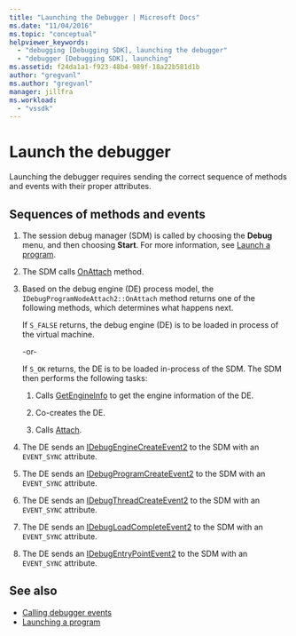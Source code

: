 ```yaml
---
title: "Launching the Debugger | Microsoft Docs"
ms.date: "11/04/2016"
ms.topic: "conceptual"
helpviewer_keywords:
  - "debugging [Debugging SDK], launching the debugger"
  - "debugger [Debugging SDK], launching"
ms.assetid: f24da1a1-f923-48b4-989f-18a22b581d1b
author: "gregvanl"
ms.author: "gregvanl"
manager: jillfra
ms.workload:
  - "vssdk"
---
```

# Launch the debugger
Launching the debugger requires sending the correct sequence of methods and events with their proper attributes.

## Sequences of methods and events

1.  The session debug manager (SDM) is called by choosing the **Debug** menu, and then choosing **Start**. For more information, see [Launch a program](../../extensibility/debugger/launching-a-program.md).

2.  The SDM calls [OnAttach](../../extensibility/debugger/reference/idebugprogramnodeattach2-onattach.md) method.

3.  Based on the debug engine (DE) process model, the `IDebugProgramNodeAttach2::OnAttach` method returns one of the following methods, which determines what happens next.

     If `S_FALSE` returns, the debug engine (DE) is to be loaded in process of the virtual machine.

     -or-

     If `S_OK` returns, the DE is to be loaded in-process of the SDM. The SDM then performs the following tasks:

    1.  Calls [GetEngineInfo](../../extensibility/debugger/reference/idebugprogramnode2-getengineinfo.md) to get the engine information of the DE.

    2.  Co-creates the DE.

    3.  Calls [Attach](../../extensibility/debugger/reference/idebugengine2-attach.md).

4.  The DE sends an [IDebugEngineCreateEvent2](../../extensibility/debugger/reference/idebugenginecreateevent2.md) to the SDM with an `EVENT_SYNC` attribute.

5.  The DE sends an [IDebugProgramCreateEvent2](../../extensibility/debugger/reference/idebugprogramcreateevent2.md) to the SDM with an `EVENT_SYNC` attribute.

6.  The DE sends an [IDebugThreadCreateEvent2](../../extensibility/debugger/reference/idebugthreadcreateevent2.md) to the SDM with an `EVENT_SYNC` attribute.

7.  The DE sends an [IDebugLoadCompleteEvent2](../../extensibility/debugger/reference/idebugloadcompleteevent2.md) to the SDM with an `EVENT_SYNC` attribute.

8.  The DE sends an [IDebugEntryPointEvent2](../../extensibility/debugger/reference/idebugentrypointevent2.md) to the SDM with an `EVENT_SYNC` attribute.

## See also
- [Calling debugger events](../../extensibility/debugger/calling-debugger-events.md)
- [Launching a program](../../extensibility/debugger/launching-a-program.md)